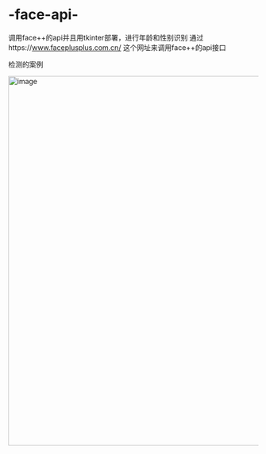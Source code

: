 # -face-api-
调用face++的api并且用tkinter部署，进行年龄和性别识别
通过https://www.faceplusplus.com.cn/      这个网址来调用face++的api接口

检测的案例

<img width="745" alt="image" src="https://github.com/user-attachments/assets/c1593404-a936-4f2c-9531-36a30973d930" />

